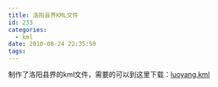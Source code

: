 ```yaml
---
title: 洛阳县界KML文件
id: 233
categories:
  - kml
date: 2010-08-24 22:35:50
tags:
---
```


制作了洛阳县界的kml文件，需要的可以到这里下载：[luoyang.kml](http://lyqx.de/ggeoxml/luoyang.kml)